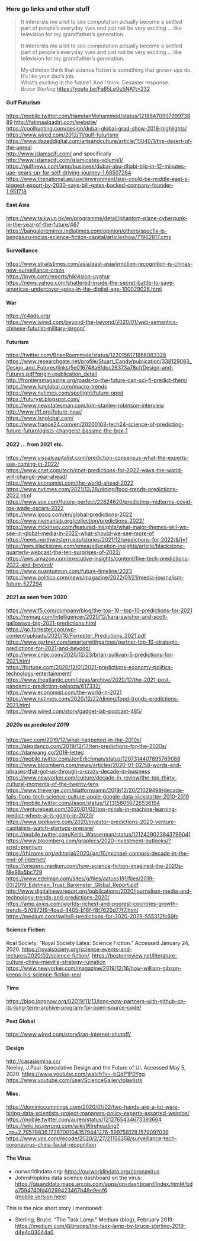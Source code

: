 ### Here go links and other stuff

> It interersts me a lot to see computation actually become a settled part of people’s everyday lives and just not be very exciting … like television for my grandfather’s generation.  
>  
>It interersts me a lot to see computation actually become a settled part of people’s everyday lives and just not be very exciting … like television for my grandfather’s generation.  
 > 
>My children think that science fiction is something that grown-ups do. It’s like your dad’s job.  
What’s exciting in the future? And I think: Desaster response.  
_Bruce Sterling_
https://youtu.be/Fa85Lp0u5NA?t=232

#### Gulf Futurism
https://mobile.twitter.com/HamdanMohammed/status/1218847099799973889
http://fatimaalqadiri.com/website/  
https://coolhunting.com/design/dubai-global-grad-show-2019-highlights/  
https://www.wired.com/2012/11/gulf-futurism/  
https://www.dazeddigital.com/artsandculture/article/15040/1/the-desert-of-the-unreal  
http://www.islamscifi.com/ and specifically http://www.islamscifi.com/islamicates-volume1/  
https://gulfnews.com/amp/business/dubai-abu-dhabi-trip-in-12-minutes-uae-gears-up-for-self-driving-journey-1.68507284  
https://www.thenational.ae/uae/environment/sun-could-be-middle-east-s-biggest-export-by-2030-says-bill-gates-backed-company-founder-1.951718  


#### East Asia
https://www.taikwun.hk/en/programme/detail/phantom-plane-cyberpunk-in-the-year-of-the-future/467  
https://bangaloremirror.indiatimes.com/opinion/others/specfix-is-bengaluru-indias-science-fiction-capital/articleshow/71962817.cms  


#### Surveillance
https://www.straitstimes.com/asia/east-asia/emotion-recognition-is-chinas-new-surveillance-craze  
https://ipvm.com/reports/hikvision-uyghur  
https://news.yahoo.com/shattered-inside-the-secret-battle-to-save-americas-undercover-spies-in-the-digital-age-100029026.html  

#### War
https://c4ads.org/  
https://www.wired.com/beyond-the-beyond/2020/01/web-semantics-chinese-futurist-military-jargon/  

#### Futurism

https://twitter.com/BrianRoemmele/status/1220156171866083328
https://www.researchgate.net/profile/Stuart_Candy/publication/338129083_Design_and_Futures/links/5e016748a6fdcc28373a78cf/Design-and-Futures.pdf?origin=publication_detail  
http://frontiersmagazine.org/roads-to-the-future-can-sci-fi-predict-them/  
https://www.lsnglobal.com/macro-trends  
https://www.nytimes.com/spotlight/future-oped  
https://futuryst.blogspot.com/  
https://www.newstatesman.com/kim-stanley-robinson-interview  
http://www.iftf.org/future-now/  
https://www.lsnglobal.com/  
https://www.france24.com/en/20200103-tech24-science-of-predicting-future-futurologists-changeist-bassme-the-box-1  

#### 2022 ... from 2021 etc.
https://www.visualcapitalist.com/prediction-consensus-what-the-experts-see-coming-in-2022/  
https://www.cnet.com/tech/cnet-predictions-for-2022-ways-the-world-will-change-year-ahead/  
https://www.economist.com/the-world-ahead-2022  
https://www.nytimes.com/2021/12/28/dining/food-trends-predictions-2022.html  
https://www.vox.com/future-perfect/22824620/predicting-midterms-covid-roe-wade-oscars-2022  
https://www.ipsos.com/en/global-predictions-2022  
https://www.niemanlab.org/collection/predictions-2022/  
https://www.mckinsey.com/featured-insights/what-major-themes-will-we-see-in-global-media-in-2022-what-should-we-see-more-of  
https://news.northwestern.edu/stories/2021/12/predictions-for-2022/&fj=1  
https://pws.blackstone.com/emea/education-insights/article/blackstone-quarterly-webcast-the-ten-surprises-of-2022/  
https://aws.amazon.com/executive-insights/content/five-tech-predictions-2022-and-beyond/  
https://www.quantumrun.com/future-timeline/2023  
https://www.politico.com/news/magazine/2022/01/21/media-journalism-future-527294  


#### 2021 as seen from 2020
https://www.f5.com/company/blog/the-top-10--top-10-predictions-for-2021  
https://nymag.com/intelligencer/2020/12/kara-swisher-and-scott-galloways-big-2021-predictions.html  
https://go.forrester.com/wp-content/uploads/2020/10/Forrester_Predictions_2021.pdf  
https://www.gartner.com/smarterwithgartner/gartner-top-10-strategic-predictions-for-2021-and-beyond/  
https://www.cnbc.com/2020/12/23/brian-sullivan-5-predictions-for-2021.html  
https://fortune.com/2020/12/01/2021-predictions-economy-politics-technology-entertainment/  
https://www.theatlantic.com/ideas/archive/2020/12/the-2021-post-pandemic-prediction-palooza/617332/  
https://www.economist.com/the-world-in-2021  
https://www.nytimes.com/2020/12/22/dining/food-trends-predictions-2021.html  
https://www.wired.com/story/gadget-lab-podcast-485/  


##### 2020s as predicted 2019
https://avc.com/2019/12/what-happened-in-the-2010s/  
https://alexdanco.com/2019/12/17/ten-predictions-for-the-2020s/ 
https://danwang.co/2019-letter/  
https://mobile.twitter.com/JonErlichman/status/1207314407895769088  
https://www.bloomberg.com/news/articles/2020-01-02/58-words-and-phrases-that-got-us-through-a-crazy-decade-in-business  
https://www.newyorker.com/culture/decade-in-review/the-top-thirty-cultural-moments-of-the-twenty-tens  
https://www.theverge.com/platform/amp/2019/12/20/21029499/decade-fails-flops-tech-science-culture-apple-google-data-kickstarter-2010-2019  
https://mobile.twitter.com/Jason/status/1213158056726536194  
https://venturebeat.com/2020/01/02/top-minds-in-machine-learning-predict-where-ai-is-going-in-2020/  
https://www.geekwire.com/2020/investor-predictions-2020-venture-capitalists-watch-startups-prepare/  
https://mobile.twitter.com/Keith_Wasserman/status/1212429023843799041  
https://www.bloomberg.com/graphics/2020-investment-outlooks/?srnd=premium  
https://rhizome.org/editorial/2020/jan/10/michael-connors-decade-in-the-end-of-internet/  
https://onezero.medium.com/how-science-fiction-imagined-the-2020s-f8e98a5bc729  
https://www.edelman.com/sites/g/files/aatuss191/files/2019-03/2019_Edelman_Trust_Barometer_Global_Report.pdf  
http://www.digitalnewsreport.org/publications/2020/journalism-media-and-technology-trends-and-predictions-2020/  
https://amp.axios.com/worlds-richest-and-poorest-countries-growth-trends-570972f9-4ded-4405-b16f-f8f7620d77f7.html  
https://medium.com/swlh/9-predictions-for-2020-2029-555312fc69fc  

#### Science Fiction
Roal Society. “Royal Society Lates: Science Fiction.” Accessed January 24, 2020. https://royalsociety.org/science-events-and-lectures/2020/02/science-fiction/.
https://bostonreview.net/literature-culture-china-mieville-strategy-ruination  
https://www.newyorker.com/magazine/2019/12/16/how-william-gibson-keeps-his-science-fiction-real  

#### Time
https://blog.longnow.org/02019/11/13/long-now-partners-with-github-on-its-long-term-archive-program-for-open-source-code/  

#### Post Global
https://www.wired.com/story/iran-internet-shutoff/  

#### Design
http://casajasmina.cc/  
Neeley, J.Paul. Speculative Design and the Future of UI. Accessed May 5, 2020. https://www.youtube.com/watch?v=-bQdP1P0Ygg.  
https://www.youtube.com/user/ScienceGallery/playlists


#### Misc.
https://dominiccummings.com/2020/01/02/two-hands-are-a-lot-were-hiring-data-scientists-project-managers-policy-experts-assorted-weirdos/  
https://mobile.twitter.com/auren/status/1212765434673393664  
https://wiki.lesswrong.com/wiki/Wireheading?_ga=2.79578836.1726700104.1579441276-599758128.1579097039  
https://www.vox.com/recode/2020/2/27/21156358/surveillance-tech-coronavirus-china-facial-recognition

#### The Virus
- ourworldindata.org: https://ourworldindata.org/coronavirus
- JohnsHopkins data science dashboard on the virus: https://gisanddata.maps.arcgis.com/apps/opsdashboard/index.html#/bda7594740fd40299423467b48e9ecf6  
([mobile version here](https://www.arcgis.com/apps/opsdashboard/index.html#/85320e2ea5424dfaaa75ae62e5c06e61))  
  
This is the nice short story I mentioned:
- Sterling, Bruce. “The Task Lamp.” Medium (blog), February 2019. https://medium.com/@bruces/the-task-lamp-by-bruce-sterling-2019-d4e4c03044a0.


